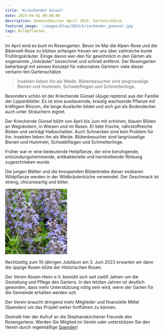 ```yaml
---
title: 'Kriechender Günsel'
date: 2023-04-01 00:00:00
description: Gemeindekurier April 2023. Gartenschätze.
featured_image: '/images/blog/2023/kriechender_guensel.jpg'
tags: Wildpflanzen
---
```



Im April wird es bunt im Rosengarten. Bevor im Mai die Alpen-Rose und die Bibernell-Rose zu blühen anfangen freuen wir uns über zahlreiche bunte Frühlingskräuter. Einige davon wer-den für gewöhnlich in den Gärten als sogenannte „Unkräuter“ bezeichnet und schnell entfernt. Der Rosengarten beherbergt mit seinem Konzept für naturnahes Gärtnern viele dieser verkann-ten Gartenschätze.

>Insekten lieben ihn als Weide. Blütenbesucher sind langrüsselige Bienen und Hummeln, Schwebfliegen und Schmetterlinge.

Besonders schön ist der Kriechende Günsel (*Ajuga reptans*) aus der Familie der Lippenblütler. Es ist eine ausdauernde, krautig wachsende Pflanze mit kräftigem Rhizom, die lange Ausläufer bildet und sich gut als Bodendecker auch unter Sträuchern eignet. 

Der Kriechende Günsel blüht von April bis Juni mit schönen, blauen Blüten an Wegrändern, in Wiesen und im Rasen. Er liebt frische, nährstoffreiche Böden und verträgt Halbschatten. Auch Schnecken sind kein Problem für ihn. Insekten lieben ihn als Weide. Blütenbesucher sind langrüsselige Bienen und Hummeln, Schwebfliegen und Schmetterlinge.

Früher war er eine bedeutende Heilpflanze, der eine beruhigende, entzündungshemmende, antibakterielle und harntreibende Wirkung zugeschrieben wurde.

Die jungen Blätter und die knospenden Blütentriebe dieser essbaren Wildpflanze werden in der Wildkräuterküche verwendet. Der Geschmack ist streng, chicoreeartig und bitter.

<img src="/images/blog/2023/kriechender_guensel.jpg"  width="40%" height="40%">

Rechtzeitig zum 10-jährigen Jubiläum am 3. Juni 2023 erwarten wir dann die üppige Rosen-blüte der Historischen Rosen. 

Der Verein Rosen-Heim e.V. bemüht sich seit zwölf Jahren um die Gestaltung und Pflege des Gartens. In den letzten Jahren ist deutlich geworden, dass mehr Unterstützung nötig sein wird, wenn der Garten für die Gemeinde erhalten werden soll. 

Der Verein braucht dringend mehr Mitglieder und finanzielle Mittel (Spenden) um das Projekt weiter fortführen zu können. 

Deshalb hier der Aufruf an die Stephanskirchener Freunde des Rosengartens: 
Werden Sie Mitglied im Verein oder unterstützen Sie den Verein durch regelmäßige [Spenden](/about)!
